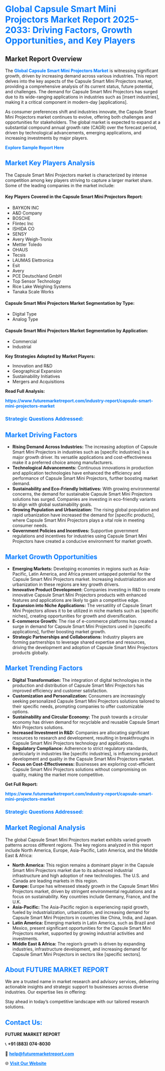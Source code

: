 <h1 style="color: #007BFF;">Global Capsule Smart Mini Projectors Market Report 2025-2033: Driving Factors, Growth Opportunities, and Key Players</h1>

<section id="overview">
<h2>Market Report Overview</h2>
<p>The <a href="https://www.futuremarketreport.com/industry-report/capsule-smart-mini-projectors-market" style="color: #007BFF; text-decoration: none;"><strong>Global Capsule Smart Mini Projectors Market</strong></a> is witnessing significant growth, driven by increasing demand across various industries. This report delves into the key aspects of the Capsule Smart Mini Projectors market, providing a comprehensive analysis of its current status, future potential, and challenges. The demand for Capsule Smart Mini Projectors has surged due to its wide-ranging applications in industries such as [insert industries], making it a critical component in modern-day [applications].</p>
<p>As consumer preferences shift and industries innovate, the Capsule Smart Mini Projectors market continues to evolve, offering both challenges and opportunities for stakeholders. The global market is expected to expand at a substantial compound annual growth rate (CAGR) over the forecast period, driven by technological advancements, emerging applications, and increasing investments by major players.</p>
</section>

<section id="overview">
<p><a href="https://www.futuremarketreport.com/request-sample/reportId=33036" style="color: #007BFF; text-decoration: none;"><strong>Explore Sample Report Here</strong></a></p>
</section>

<section id="key-players">
<h2 style="color: #007BFF;">Market Key Players Analysis</h2>
<p>The Capsule Smart Mini Projectors market is characterized by intense competition among key players striving to capture a larger market share. Some of the leading companies in the market include:</p>
<h4>Key Players Covered in the Capsule Smart Mini Projectors Report:</h4>
<ul><li>BAYKON INC</li><li>A&amp;D Company</li><li>BOSCHE</li><li>Flintec Inc</li><li>ISHIDA CO</li><li>SENSY</li><li>Avery Weigh-Tronix</li><li>Mettler Toledo</li><li>OHAUS</li><li>Tecsis</li><li>LAUMAS Elettronica</li><li>Esit</li><li>Avery</li><li>PCE Deutschland GmbH</li><li>Top Sensor Technology</li><li>Rice Lake Weighing Systems</li><li>Tanaka Scale Works</li></ul>
<h4>Capsule Smart Mini Projectors Market Segmentation by Type:</h4>
<ul><li>Digital Type</li><li>Analog Type</li></ul>

<h4>Capsule Smart Mini Projectors Market Segmentation by Application:</h4>
<ul><li>Commercial</li><li>Industrial</li></ul>
<p><strong>Key Strategies Adopted by Market Players:</strong></p>
<ul>
<li>Innovation and R&D</li>
<li>Geographical Expansion</li>
<li>Sustainability Initiatives</li>
<li>Mergers and Acquisitions</li>
</ul>
</section>

<section>
<p><strong>Read Full Analysis: </strong></p><a href="https://www.futuremarketreport.com/industry-report/capsule-smart-mini-projectors-market" style="color: #007BFF; text-decoration: none;"><strong>https://www.futuremarketreport.com/industry-report/capsule-smart-mini-projectors-market</strong></a>
<h3 style="color: #007BFF;">Strategic Questions Addressed:</h3>
</section>

<section id="driving-factors">
<h2 style="color: #007BFF;">Market Driving Factors</h2>
<ul>
<li><strong>Rising Demand Across Industries:</strong> The increasing adoption of Capsule Smart Mini Projectors in industries such as [specific industries] is a major growth driver. Its versatile applications and cost-effectiveness make it a preferred choice among manufacturers.</li>
<li><strong>Technological Advancements:</strong> Continuous innovations in production and application technologies have enhanced the efficiency and performance of Capsule Smart Mini Projectors, further boosting market demand.</li>
<li><strong>Sustainability and Eco-Friendly Initiatives:</strong> With growing environmental concerns, the demand for sustainable Capsule Smart Mini Projectors solutions has surged. Companies are investing in eco-friendly variants to align with global sustainability goals.</li>
<li><strong>Growing Population and Urbanization:</strong> The rising global population and rapid urbanization have increased the demand for [specific products], where Capsule Smart Mini Projectors plays a vital role in meeting consumer needs.</li>
<li><strong>Government Policies and Incentives:</strong> Supportive government regulations and incentives for industries using Capsule Smart Mini Projectors have created a conducive environment for market growth.</li>
</ul>
</section>

<section id="growth-opportunities">
<h2 style="color: #007BFF;">Market Growth Opportunities</h2>
<ul>
<li><strong>Emerging Markets:</strong> Developing economies in regions such as Asia-Pacific, Latin America, and Africa present untapped potential for the Capsule Smart Mini Projectors market. Increasing industrialization and urbanization in these regions are key growth drivers.</li>
<li><strong>Innovative Product Development:</strong> Companies investing in R&D to create innovative Capsule Smart Mini Projectors products with enhanced features and applications are likely to gain a competitive edge.</li>
<li><strong>Expansion into Niche Applications:</strong> The versatility of Capsule Smart Mini Projectors allows it to be utilized in niche markets such as [specific niches], creating opportunities for growth and diversification.</li>
<li><strong>E-commerce Growth:</strong> The rise of e-commerce platforms has created a surge in demand for Capsule Smart Mini Projectors used in [specific applications], further boosting market growth.</li>
<li><strong>Strategic Partnerships and Collaborations:</strong> Industry players are forming partnerships to leverage shared expertise and resources, driving the development and adoption of Capsule Smart Mini Projectors products globally.</li>
</ul>
</section>

<section id="trending-factors">
<h2 style="color: #007BFF;">Market Trending Factors</h2>
<ul>
<li><strong>Digital Transformation:</strong> The integration of digital technologies in the production and distribution of Capsule Smart Mini Projectors has improved efficiency and customer satisfaction.</li>
<li><strong>Customization and Personalization:</strong> Consumers are increasingly seeking personalized Capsule Smart Mini Projectors solutions tailored to their specific needs, prompting companies to offer customizable options.</li>
<li><strong>Sustainability and Circular Economy:</strong> The push towards a circular economy has driven demand for recyclable and reusable Capsule Smart Mini Projectors solutions.</li>
<li><strong>Increased Investment in R&D:</strong> Companies are allocating significant resources to research and development, resulting in breakthroughs in Capsule Smart Mini Projectors technology and applications.</li>
<li><strong>Regulatory Compliance:</strong> Adherence to strict regulatory standards, particularly in industries like [specific industries], is influencing product development and quality in the Capsule Smart Mini Projectors market.</li>
<li><strong>Focus on Cost-Effectiveness:</strong> Businesses are exploring cost-efficient Capsule Smart Mini Projectors solutions without compromising on quality, making the market more competitive.</li>
</ul>
</section>

<section>
<p><strong>Get Full Report: </strong></p><a href="https://www.futuremarketreport.com/industry-report/capsule-smart-mini-projectors-market" style="color: #007BFF; text-decoration: none;"><strong>https://www.futuremarketreport.com/industry-report/capsule-smart-mini-projectors-market</strong></a>
<h3 style="color: #007BFF;">Strategic Questions Addressed:</h3>
</section>


<section id="regional-analysis">
<h2 style="color: #007BFF;">Market Regional Analysis</h2>
<p>The global Capsule Smart Mini Projectors market exhibits varied growth patterns across different regions. The key regions analyzed in this report include North America, Europe, Asia-Pacific, Latin America, and the Middle East & Africa:</p>
<ul>
<li><strong>North America:</strong> This region remains a dominant player in the Capsule Smart Mini Projectors market due to its advanced industrial infrastructure and high adoption of new technologies. The U.S. and Canada are leading markets in this region.</li>
<li><strong>Europe:</strong> Europe has witnessed steady growth in the Capsule Smart Mini Projectors market, driven by stringent environmental regulations and a focus on sustainability. Key countries include Germany, France, and the U.K.</li>
<li><strong>Asia-Pacific:</strong> The Asia-Pacific region is experiencing rapid growth, fueled by industrialization, urbanization, and increasing demand for Capsule Smart Mini Projectors in countries like China, India, and Japan.</li>
<li><strong>Latin America:</strong> Emerging markets in Latin America, such as Brazil and Mexico, present significant opportunities for the Capsule Smart Mini Projectors market, supported by growing industrial activities and investments.</li>
<li><strong>Middle East & Africa:</strong> The region’s growth is driven by expanding industries, infrastructure development, and increasing demand for Capsule Smart Mini Projectors in sectors like [specific sectors].</li>
</ul>
</section>

<footer>
<h2 style="color: #007BFF;">About FUTURE MARKET REPORT</h2>
<p>We are a trusted name in market research and advisory services, delivering actionable insights and strategic support to businesses across diverse industries. Our expertise lies in offering:</p>

<p>Stay ahead in today’s competitive landscape with our tailored research solutions.</p>

<h2 style="color: #007BFF;">Contact Us:</h2>
<p><strong>FUTURE MARKET REPORT</strong></p>
<p>📞 <strong>+91 (883) 074-8030</strong></p>
<p>📧 <strong><a href="mailto:help@futuremarketreport.com" style="color: #007BFF;">help@futuremarketreport.com</a></strong></p>
<p>🌐 <strong><a href="https://www.futuremarketreport.com/" style="color: #007BFF;">Visit Our Website</a></strong></p>
</footer>